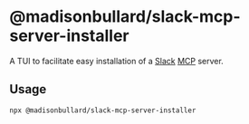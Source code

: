 # @madisonbullard/slack-mcp-server-installer
A TUI to facilitate easy installation of a [Slack](https://slack.com/) [MCP](https://modelcontextprotocol.io/) server.

## Usage
`npx @madisonbullard/slack-mcp-server-installer`
